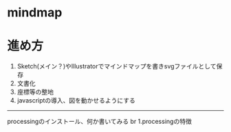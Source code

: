 # mindmap
# 進め方
1. Sketch(メイン？)やIllustratorでマインドマップを書きsvgファイルとして保存
1. 文書化
1. 座標等の整地
1. javascriptの導入、図を動かせるようにする
---
processingのインストール、何か書いてみる  br
1.processingの特徴　　

